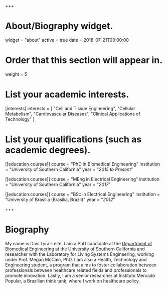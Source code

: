 +++
# About/Biography widget.
widget = "about"
active = true
date = 2018-07-21T00:00:00

# Order that this section will appear in.
weight = 5

# List your academic interests.
[interests]
  interests = [
    "Cell and Tissue Engineering",
    "Cellular Metabolism",
    "Cardiovascular Diseases",
    "Clinical Applications of Technology"
  ]

# List your qualifications (such as academic degrees).
[[education.courses]]
  course = "PhD in Biomedical Engineering"
  institution = "University of Southern California"
  year = "*2015 to Present*"

[[education.courses]]
  course = "MEng in Electrical Engineering"
  institution = "University of Southern California"
  year = "*2017*"

[[education.courses]]
  course = "BSc in Electrical Engineering"
  institution = "University of Brasilia (Brasilia, Brazil)"
  year = "*2012*"
 
+++

# Biography

My name is Davi Lyra-Leite, I am a PhD candidate at the [Department of Biomedical Engineering](http://bme.usc.edu) at the University of Southern California and researcher with the Laboratory for Living Systems Engineering, working under Prof. Megan McCain, PhD. I am also a Health, Technology and Engineering student, a program that aims to foster collaboration between professionals between healthcare related fields and professionals to promote innovation. Lastly, I am a senior researcher at Instituto Mercado Popular, a Brazilian think tank, where I work on healthcare policy.
